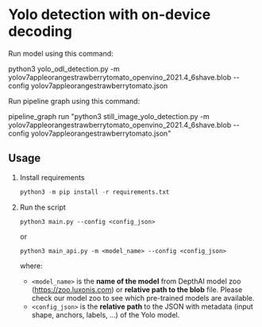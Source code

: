 <!-- @format -->

# Yolo detection with on-device decoding

Run model using this command:

python3 yolo_odl_detection.py -m yolov7appleorangestrawberrytomato_openvino_2021.4_6shave.blob --config yolov7appleorangestrawberrytomato.json

Run pipeline graph using this command:

pipeline_graph run "python3 still_image_yolo_detection.py -m yolov7appleorangestrawberrytomato_openvino_2021.4_6shave.blob --config yolov7appleorangestrawberrytomato.json"

## Usage

1. Install requirements
   ```python
   python3 -m pip install -r requirements.txt
   ```
2. Run the script

   ```
   python3 main.py --config <config_json>
   ```

   or

   ```
   python3 main_api.py -m <model_name> --config <config_json>
   ```

   where:

   - `<model_name>` is the **name of the model** from DepthAI model zoo (https://zoo.luxonis.com) or **relative path to the blob** file. Please check our model zoo to see which pre-trained models are available.
   - `<config_json>` is the **relative path** to the JSON with metadata (input shape, anchors, labels, ...) of the Yolo model.
